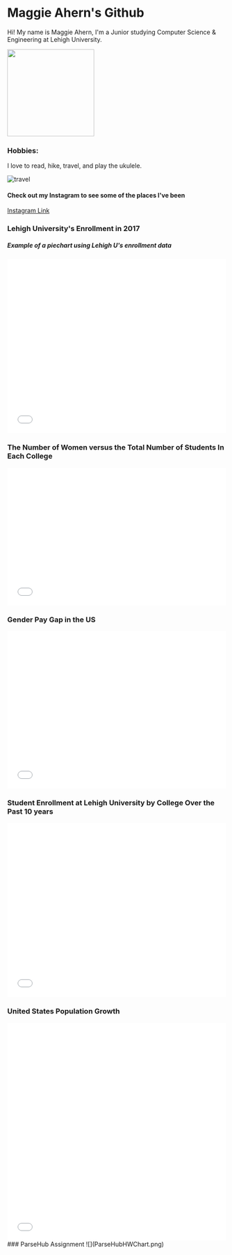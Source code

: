 # Maggie Ahern's Github

Hi! My name is Maggie Ahern, I'm a Junior studying Computer Science & Engineering at Lehigh University. 

<img src="https://scontent.fagc2-1.fna.fbcdn.net/v/t1.0-9/21751992_1455987364493148_1744029607379525427_n.jpg?_nc_cat=0&oh=b3c5d495fb32f81ef1846e699619671e&oe=5C2E52DD" width="200" height="200" />

### Hobbies:
I love to read, hike, travel, and play the ukulele.

![travel](https://www.travel-holiday.net/wp-content/uploads/2014/03/Travel-Cheap-768x330.jpg)

#### Check out my Instagram to see some of the places I've been
[Instagram Link](https://www.instagram.com/follow_the_horizon)

### Lehigh University's Enrollment in 2017
##### Example of a piechart using Lehigh U's enrollment data


<iframe id="datawrapper-chart-grVk9" src="//datawrapper.dwcdn.net/grVk9/1/" scrolling="no" frameborder="0" allowtransparency="true" style="width: 0; min-width: 100% !important;" height="400"></iframe><script type="text/javascript">if("undefined"==typeof window.datawrapper)window.datawrapper={};window.datawrapper["grVk9"]={},window.datawrapper["grVk9"].embedDeltas={"100":577,"200":459,"300":442,"400":400,"500":400,"700":383,"800":383,"900":383,"1000":383},window.datawrapper["grVk9"].iframe=document.getElementById("datawrapper-chart-grVk9"),window.datawrapper["grVk9"].iframe.style.height=window.datawrapper["grVk9"].embedDeltas[Math.min(1e3,Math.max(100*Math.floor(window.datawrapper["grVk9"].iframe.offsetWidth/100),100))]+"px",window.addEventListener("message",function(a){if("undefined"!=typeof a.data["datawrapper-height"])for(var b in a.data["datawrapper-height"])if("grVk9"==b)window.datawrapper["grVk9"].iframe.style.height=a.data["datawrapper-height"][b]+"px"});</script>


### The Number of Women versus the Total Number of Students In Each College

<iframe id="datawrapper-chart-lYV75" src="//datawrapper.dwcdn.net/lYV75/1/" scrolling="no" frameborder="0" allowtransparency="true" style="width: 0; min-width: 100% !important;" height="316"></iframe><script type="text/javascript">if("undefined"==typeof window.datawrapper)window.datawrapper={};window.datawrapper["lYV75"]={},window.datawrapper["lYV75"].embedDeltas={"100":602,"200":400,"300":358,"400":341,"500":316,"700":316,"800":299,"900":299,"1000":299},window.datawrapper["lYV75"].iframe=document.getElementById("datawrapper-chart-lYV75"),window.datawrapper["lYV75"].iframe.style.height=window.datawrapper["lYV75"].embedDeltas[Math.min(1e3,Math.max(100*Math.floor(window.datawrapper["lYV75"].iframe.offsetWidth/100),100))]+"px",window.addEventListener("message",function(a){if("undefined"!=typeof a.data["datawrapper-height"])for(var b in a.data["datawrapper-height"])if("lYV75"==b)window.datawrapper["lYV75"].iframe.style.height=a.data["datawrapper-height"][b]+"px"});</script>

### Gender Pay Gap in the US

<iframe id="datawrapper-chart-lHgIw" src="//datawrapper.dwcdn.net/lHgIw/1/" scrolling="no" frameborder="0" allowtransparency="true" style="width: 0; min-width: 100% !important;" height="362"></iframe><script type="text/javascript">if("undefined"==typeof window.datawrapper)window.datawrapper={};window.datawrapper["lHgIw"]={},window.datawrapper["lHgIw"].embedDeltas={"100":530,"200":446,"300":404,"400":404,"500":362,"700":362,"800":362,"900":362,"1000":362},window.datawrapper["lHgIw"].iframe=document.getElementById("datawrapper-chart-lHgIw"),window.datawrapper["lHgIw"].iframe.style.height=window.datawrapper["lHgIw"].embedDeltas[Math.min(1e3,Math.max(100*Math.floor(window.datawrapper["lHgIw"].iframe.offsetWidth/100),100))]+"px",window.addEventListener("message",function(a){if("undefined"!=typeof a.data["datawrapper-height"])for(var b in a.data["datawrapper-height"])if("lHgIw"==b)window.datawrapper["lHgIw"].iframe.style.height=a.data["datawrapper-height"][b]+"px"});</script>

### Student Enrollment at Lehigh University by College Over the Past 10 years

<iframe id="datawrapper-chart-LMb36" src="//datawrapper.dwcdn.net/LMb36/3/" scrolling="no" frameborder="0" allowtransparency="true" style="width: 0; min-width: 100% !important;" height="400"></iframe><script type="text/javascript">if("undefined"==typeof window.datawrapper)window.datawrapper={};window.datawrapper["LMb36"]={},window.datawrapper["LMb36"].embedDeltas={"100":779,"200":560,"300":459,"400":442,"500":442,"700":400,"800":400,"900":400,"1000":400},window.datawrapper["LMb36"].iframe=document.getElementById("datawrapper-chart-LMb36"),window.datawrapper["LMb36"].iframe.style.height=window.datawrapper["LMb36"].embedDeltas[Math.min(1e3,Math.max(100*Math.floor(window.datawrapper["LMb36"].iframe.offsetWidth/100),100))]+"px",window.addEventListener("message",function(a){if("undefined"!=typeof a.data["datawrapper-height"])for(var b in a.data["datawrapper-height"])if("LMb36"==b)window.datawrapper["LMb36"].iframe.style.height=a.data["datawrapper-height"][b]+"px"});</script>

### United States Population Growth
<iframe id="datawrapper-chart-PT6P5" src="//datawrapper.dwcdn.net/PT6P5/1/" scrolling="no" frameborder="0" allowtransparency="true" style="width: 0; min-width: 100% !important;" height="500"></iframe><script type="text/javascript">if("undefined"==typeof window.datawrapper)window.datawrapper={};window.datawrapper["PT6P5"]={},window.datawrapper["PT6P5"].embedDeltas={"100":744,"200":584,"300":542,"400":525,"500":500,"700":500,"800":483,"900":483,"1000":483},window.datawrapper["PT6P5"].iframe=document.getElementById("datawrapper-chart-PT6P5"),window.datawrapper["PT6P5"].iframe.style.height=window.datawrapper["PT6P5"].embedDeltas[Math.min(1e3,Math.max(100*Math.floor(window.datawrapper["PT6P5"].iframe.offsetWidth/100),100))]+"px",window.addEventListener("message",function(a){if("undefined"!=typeof a.data["datawrapper-height"])for(var b in a.data["datawrapper-height"])if("PT6P5"==b)window.datawrapper["PT6P5"].iframe.style.height=a.data["datawrapper-height"][b]+"px"});</script>
### ParseHub Assignment
![](ParseHubHWChart.png)
